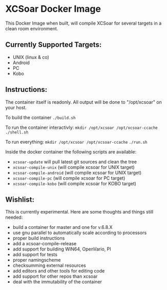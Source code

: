 XCSoar Docker Image
===================

This Docker Image when built, will compile XCSoar for several targets in a clean room environment. 

Currently Supported Targets: 
----------------------------
- UNIX (linux & co)
- Android 
- PC
- Kobo

Instructions: 
-------------

The container itself is readonly. All output will be done to "/opt/xcsoar" on your host. 

To build the container
`./build.sh`

To run the container interactivly:
`mkdir /opt/xcsoar /opt/xcsoar-ccache`
`./shell.sh`

To run everything: 
`mkdir /opt/xcsoar /opt/xcsoar-ccache`
`./run.sh`

Inside the docker container the following scripts are available:
 * `xcsoar-update` will pull latest git sources and clean the tree
 * `xcsoar-compile-unix` (will compile xcsoar for UNIX target)
 * `xcsoar-compile-android` (will compile xcsoar for UNIX target)
 * `xcsoar-compile-pc` (will compile xcsoar for PC target)
 * `xcsoar-compile-kobo` (will compile xcsoar for KOBO target)


Wishlist:
---------
This is currently experimental. Here are some thoughts and things still needed: 
 * build a container for master and one for v.6.8.X 
 * use gnu parallel to automatically scale according to processors 
 * proper build instructions
 * add a xcsoar-compile-release 
 * add support for building WIN64, OpenVario, PI
 * add support for tests
 * proper namingscheme
 * checksumming external resources
 * add editors and other tools for editing code
 * add support for other repos than xcsoar
 * deal with the immutability of the container
